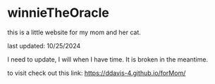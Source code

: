 # winnieTheOracle
this is a little website for my mom and her cat.

last updated: 10/25/2024

I need to update, I will when I have time. It is broken in the meantime.

to visit check out this link: https://ddavis-4.github.io/forMom/
